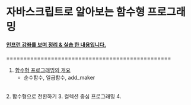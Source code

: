 # 자바스크립트로 알아보는 함수형 프로그래밍

#### [인프런 강좌를 보며 정리 & 실습 한 내용입니다.](https://www.inflearn.com/course/%ED%95%A8%EC%88%98%ED%98%95-%ED%94%84%EB%A1%9C%EA%B7%B8%EB%9E%98%EB%B0%8D/)
================================================

1. [함수형 프로그래밍의 개요](http://1ilsang.blog.me/221229579578)
    -  순수함수, 일급함수, add_maker
<br/>
2. 함수형으로 전환하기
3. 컬렉션 중심 프로그래밍
4. 